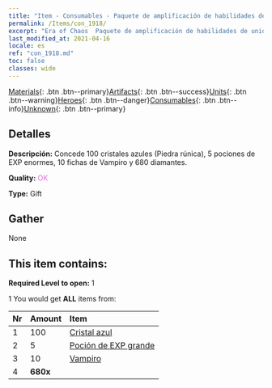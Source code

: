```yaml
---
title: "Item - Consumables - Paquete de amplificación de habilidades de unidad"
permalink: /Items/con_1918/
excerpt: "Era of Chaos  Paquete de amplificación de habilidades de unidad"
last_modified_at: 2021-04-16
locale: es
ref: "con_1918.md"
toc: false
classes: wide
---
```

 [Materials](/es/Items/){: .btn .btn--primary}[Artifacts](/es/Items/Artifacts/){: .btn .btn--success}[Units](/es/Items/Units/){: .btn .btn--warning}[Heroes](/es/Items/Heroes/){: .btn .btn--danger}[Consumables](/es/Items/Consumables/){: .btn .btn--info}[Unknown](/es/Items/Unknown/){: .btn .btn--primary}

## Detalles
 **Descripción:** Concede 100 cristales azules (Piedra rúnica), 5 pociones de EXP enormes, 10 fichas de Vampiro y 680 diamantes.

 **Quality:** <span style="color: #DA70D6">OK</span>

 **Type:** Gift

## Gather

  None

## This item contains:

 **Required Level to open:** 1

 1 You would get **ALL** items  from:

  | Nr | Amount |     Item    |
  |:---|:-------|:------------|
  | 1 | 100 | [Cristal azul](/es/Items/con_716/) |  | 
  | 2 | 5 | [Poción de EXP grande](/es/Items/con_702/) |  | 
  | 3 | 10 | [Vampiro](/es/Items/unt_211/) |  | 
  | 4 |  **680x** | <i class="fas fa-gem"/> |  | 
